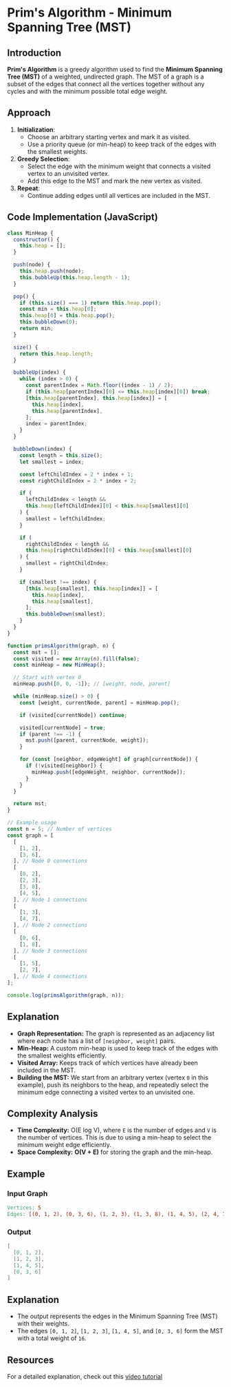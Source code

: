# Prim's Algorithm - Minimum Spanning Tree (MST)

## Introduction

**Prim's Algorithm** is a greedy algorithm used to find the **Minimum Spanning Tree (MST)** of a weighted, undirected graph. The MST of a graph is a subset of the edges that connect all the vertices together without any cycles and with the minimum possible total edge weight.

## Approach

1. **Initialization**:
   - Choose an arbitrary starting vertex and mark it as visited.
   - Use a priority queue (or min-heap) to keep track of the edges with the smallest weights.
2. **Greedy Selection**:
   - Select the edge with the minimum weight that connects a visited vertex to an unvisited vertex.
   - Add this edge to the MST and mark the new vertex as visited.
3. **Repeat**:
   - Continue adding edges until all vertices are included in the MST.

## Code Implementation (JavaScript)

```javascript
class MinHeap {
  constructor() {
    this.heap = [];
  }

  push(node) {
    this.heap.push(node);
    this.bubbleUp(this.heap.length - 1);
  }

  pop() {
    if (this.size() === 1) return this.heap.pop();
    const min = this.heap[0];
    this.heap[0] = this.heap.pop();
    this.bubbleDown(0);
    return min;
  }

  size() {
    return this.heap.length;
  }

  bubbleUp(index) {
    while (index > 0) {
      const parentIndex = Math.floor((index - 1) / 2);
      if (this.heap[parentIndex][0] <= this.heap[index][0]) break;
      [this.heap[parentIndex], this.heap[index]] = [
        this.heap[index],
        this.heap[parentIndex],
      ];
      index = parentIndex;
    }
  }

  bubbleDown(index) {
    const length = this.size();
    let smallest = index;

    const leftChildIndex = 2 * index + 1;
    const rightChildIndex = 2 * index + 2;

    if (
      leftChildIndex < length &&
      this.heap[leftChildIndex][0] < this.heap[smallest][0]
    ) {
      smallest = leftChildIndex;
    }

    if (
      rightChildIndex < length &&
      this.heap[rightChildIndex][0] < this.heap[smallest][0]
    ) {
      smallest = rightChildIndex;
    }

    if (smallest !== index) {
      [this.heap[smallest], this.heap[index]] = [
        this.heap[index],
        this.heap[smallest],
      ];
      this.bubbleDown(smallest);
    }
  }
}

function primsAlgorithm(graph, n) {
  const mst = [];
  const visited = new Array(n).fill(false);
  const minHeap = new MinHeap();

  // Start with vertex 0
  minHeap.push([0, 0, -1]); // [weight, node, parent]

  while (minHeap.size() > 0) {
    const [weight, currentNode, parent] = minHeap.pop();

    if (visited[currentNode]) continue;

    visited[currentNode] = true;
    if (parent !== -1) {
      mst.push([parent, currentNode, weight]);
    }

    for (const [neighbor, edgeWeight] of graph[currentNode]) {
      if (!visited[neighbor]) {
        minHeap.push([edgeWeight, neighbor, currentNode]);
      }
    }
  }

  return mst;
}

// Example usage
const n = 5; // Number of vertices
const graph = [
  [
    [1, 2],
    [3, 6],
  ], // Node 0 connections
  [
    [0, 2],
    [2, 3],
    [3, 8],
    [4, 5],
  ], // Node 1 connections
  [
    [1, 3],
    [4, 7],
  ], // Node 2 connections
  [
    [0, 6],
    [1, 8],
  ], // Node 3 connections
  [
    [1, 5],
    [2, 7],
  ], // Node 4 connections
];

console.log(primsAlgorithm(graph, n));
```

## Explanation

- **Graph Representation:** The graph is represented as an adjacency list where each node has a list of `[neighbor, weight]` pairs.
- **Min-Heap:** A custom min-heap is used to keep track of the edges with the smallest weights efficiently.
- **Visited Array:** Keeps track of which vertices have already been included in the MST.
- **Building the MST:** We start from an arbitrary vertex (vertex `0` in this example), push its neighbors to the heap, and repeatedly select the minimum edge connecting a visited vertex to an unvisited one.

## Complexity Analysis

- **Time Complexity:** O(E log V), where `E` is the number of edges and `V` is the number of vertices. This is due to using a min-heap to select the minimum weight edge efficiently.
- **Space Complexity:** **O(V + E)** for storing the graph and the min-heap.

## Example

### Input Graph

```makefile
Vertices: 5
Edges: [(0, 1, 2), (0, 3, 6), (1, 2, 3), (1, 3, 8), (1, 4, 5), (2, 4, 7), (3, 4, 9)]
```

### Output

```csharp
[
  [0, 1, 2],
  [1, 2, 3],
  [1, 4, 5],
  [0, 3, 6]
]
```

## Explanation

- The output represents the edges in the Minimum Spanning Tree (MST) with their weights.
- The edges `[0, 1, 2]`, `[1, 2, 3]`, `[1, 4, 5]`, and `[0, 3, 6]` form the MST with a total weight of `16`.

## Resources

For a detailed explanation, check out this [video tutorial](https://www.youtube.com/watch?v=mJcZjjKzeqk&list=PLgUwDviBIf0oE3gA41TKO2H5bHpPd7fzn&index=45&ab_channel=takeUforward)
